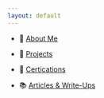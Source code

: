 ```yaml
---
layout: default
---
```

* 📲  [About Me](pages/about_me.md)

* 💪  [Projects](pages/projects.md)

* 🧾  [Certications](pages/certs.md)

* 📚  [Articles & Write-Ups](pages/articles.md)